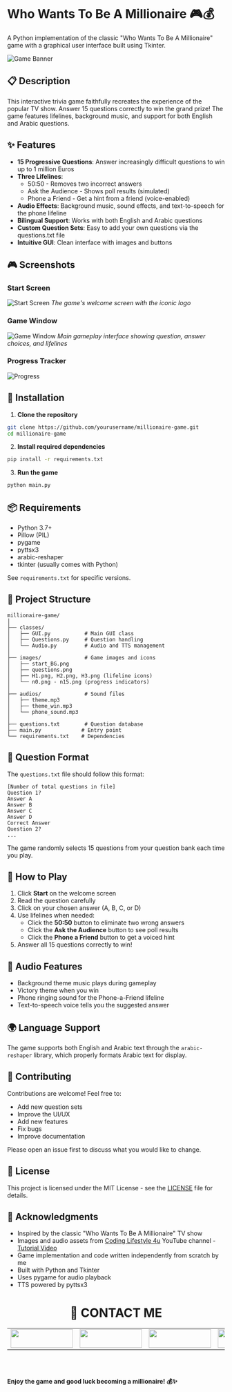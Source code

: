 # Who Wants To Be A Millionaire 🎮💰

A Python implementation of the classic "Who Wants To Be A Millionaire" game with a graphical user interface built using Tkinter.

![Game Banner](images/start_BG.png)

## 📋 Description

This interactive trivia game faithfully recreates the experience of the popular TV show. Answer 15 questions correctly to win the grand prize! The game features lifelines, background music, and support for both English and Arabic questions.

## ✨ Features

- **15 Progressive Questions**: Answer increasingly difficult questions to win up to 1 million Euros
- **Three Lifelines**:
  - 50:50 - Removes two incorrect answers
  - Ask the Audience - Shows poll results (simulated)
  - Phone a Friend - Get a hint from a friend (voice-enabled)
- **Audio Effects**: Background music, sound effects, and text-to-speech for the phone lifeline
- **Bilingual Support**: Works with both English and Arabic questions
- **Custom Question Sets**: Easy to add your own questions via the questions.txt file
- **Intuitive GUI**: Clean interface with images and buttons

## 🎮 Screenshots

### Start Screen
![Start Screen](images/start_screen.png)
*The game's welcome screen with the iconic logo*

### Game Window
![Game Window](images/game_window.png)
*Main gameplay interface showing question, answer choices, and lifelines*

### Progress Tracker
![Progress](images/n1.png)

## 🚀 Installation

1. **Clone the repository**
```bash
git clone https://github.com/yourusername/millionaire-game.git
cd millionaire-game
```

2. **Install required dependencies**
```bash
pip install -r requirements.txt
```

3. **Run the game**
```bash
python main.py
```

## 📦 Requirements

- Python 3.7+
- Pillow (PIL)
- pygame
- pyttsx3
- arabic-reshaper
- tkinter (usually comes with Python)

See `requirements.txt` for specific versions.

## 📁 Project Structure

```
millionaire-game/
│
├── classes/
│   ├── GUI.py           # Main GUI class
│   ├── Questions.py     # Question handling
│   └── Audio.py         # Audio and TTS management
│
├── images/              # Game images and icons
│   ├── start_BG.png
│   ├── questions.png
│   ├── H1.png, H2.png, H3.png (lifeline icons)
│   └── n0.png - n15.png (progress indicators)
│
├── audios/              # Sound files
│   ├── theme.mp3
│   ├── theme_win.mp3
│   └── phone_sound.mp3
│
├── questions.txt        # Question database
├── main.py             # Entry point
└── requirements.txt    # Dependencies
```

## 📝 Question Format

The `questions.txt` file should follow this format:

```
[Number of total questions in file]
Question 1?
Answer A
Answer B
Answer C
Answer D
Correct Answer
Question 2?
...
```

The game randomly selects 15 questions from your question bank each time you play.

## 🎯 How to Play

1. Click **Start** on the welcome screen
2. Read the question carefully
3. Click on your chosen answer (A, B, C, or D)
4. Use lifelines when needed:
   - Click the **50:50** button to eliminate two wrong answers
   - Click the **Ask the Audience** button to see poll results
   - Click the **Phone a Friend** button to get a voiced hint
5. Answer all 15 questions correctly to win!

## 🎵 Audio Features

- Background theme music plays during gameplay
- Victory theme when you win
- Phone ringing sound for the Phone-a-Friend lifeline
- Text-to-speech voice tells you the suggested answer

## 🌍 Language Support

The game supports both English and Arabic text through the `arabic-reshaper` library, which properly formats Arabic text for display.

## 🤝 Contributing

Contributions are welcome! Feel free to:

- Add new question sets
- Improve the UI/UX
- Add new features
- Fix bugs
- Improve documentation

Please open an issue first to discuss what you would like to change.

## 📄 License

This project is licensed under the MIT License - see the [LICENSE](LICENSE) file for details.

## 🙏 Acknowledgments

- Inspired by the classic "Who Wants To Be A Millionaire" TV show
- Images and audio assets from [Coding Lifestyle 4u](https://www.youtube.com/@codinglifestyle4u) YouTube channel - [Tutorial Video](https://www.youtube.com/watch?v=uj_52lCH4I8)
- Game implementation and code written independently from scratch by me
- Built with Python and Tkinter
- Uses pygame for audio playback
- TTS powered by pyttsx3

##
<!-- CONTACT -->
<div id="toc" align="center">
  <ul style="list-style: none">
    <summary>
      <h1 align="center">
        🚀
        CONTACT ME
      </h1>
    </summary>
  </ul>
</div>
<table align="center" style="width: 100%; max-width: 600px;">
<tr>
  <td style="width: 20%; text-align: center;">
    <a href="https://www.linkedin.com/in/amr-ashraf-86457134a/" target="_blank">
      <img src="https://img.shields.io/badge/LinkedIn-0077B5?style=for-the-badge&logo=linkedin&logoColor=white" style="height: 43px; width: 144px;"/>
    </a>
  </td>
  <td style="width: 20%; text-align: center;">
    <a href="https://github.com/TendoPain18" target="_blank">
      <img src="https://img.shields.io/badge/GitHub-100000?style=for-the-badge&logo=github&logoColor=white" style="height: 43px; width: 144px;"/>
    </a>
  </td>
  <td style="width: 20%; text-align: center;">
    <a href="mailto:amrgadalla01@gmail.com">
      <img src="https://img.shields.io/badge/Gmail-D14836?style=for-the-badge&logo=gmail&logoColor=white" style="height: 43px; width: 144px;"/>
    </a>
  </td>
  <td style="width: 20%; text-align: center;">
    <a href="https://www.facebook.com/amr.ashraf.7311/" target="_blank">
      <img src="https://img.shields.io/badge/Facebook-1877F2?style=for-the-badge&logo=facebook&logoColor=white" style="height: 43px; width: 144px;"/>
    </a>
  </td>
  <td style="width: 20%; text-align: center;">
    <a href="https://wa.me/201019702121" target="_blank">
      <img src="https://img.shields.io/badge/WhatsApp-25D366?style=for-the-badge&logo=whatsapp&logoColor=white" style="height: 43px; width: 144px;"/>
    </a>
  </td>
</tr>
</table>
<!-- END CONTACT -->
<br>

##

**Enjoy the game and good luck becoming a millionaire! 💰✨**
